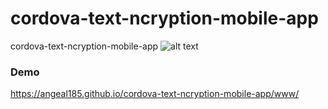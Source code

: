 # cordova-text-ncryption-mobile-app
cordova-text-ncryption-mobile-app
![alt text](https://c1.staticflickr.com/5/4208/35204183350_d1e529e930.jpg)
### Demo
https://angeal185.github.io/cordova-text-ncryption-mobile-app/www/